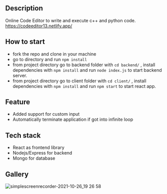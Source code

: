 ## Description
Online Code Editor to write and execute c++ and python code.
https://codeeditor13.netlify.app/
 
## How to start
- fork the repo and clone in your machine
- go to directory and run ```npm install```
- from project directory go to backend folder with ``` cd backend/ ``` , install dependencies with ``` npm install ``` and  run ``` node index.js ``` to start backend server.
- from project directory go to client folder with ``` cd client/ ``` , install dependencies with ``` npm install ``` and  run ``` npm start ``` to start react app. 

## Feature 
- Added support for custom input
- Automatically terminate application if got into infinite loop

## Tech stack
- React as frontend library
- Nodejs/Express for backend
- Mongo for database
## Gallery
![simplescreenrecorder-2021-10-26_19 26 58](https://user-images.githubusercontent.com/52108435/138897999-857f3485-0c4d-444a-ae3d-be91d59a21de.gif)
